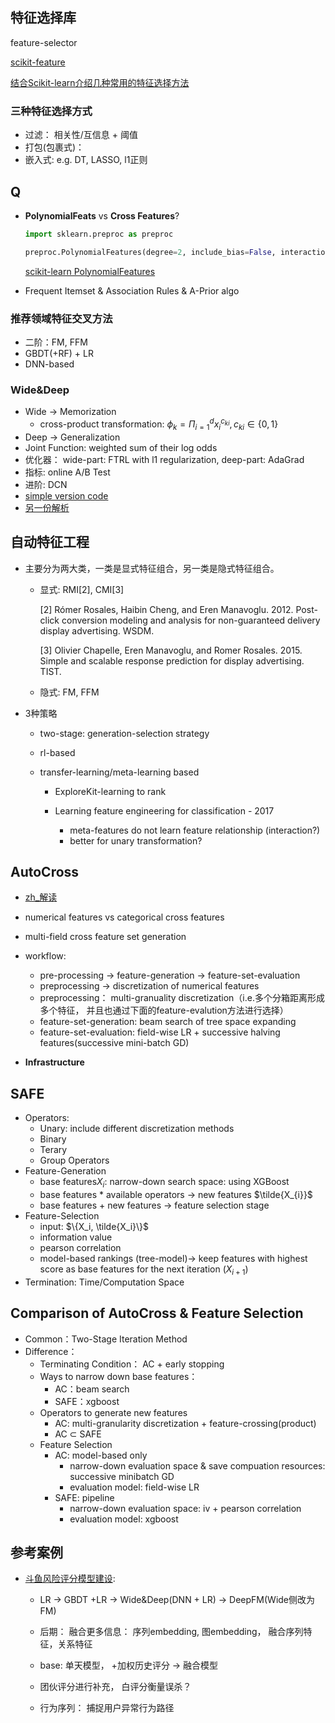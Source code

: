 ## 特征选择库

feature-selector

[scikit-feature](https://jundongl.github.io/scikit-feature/)

[结合Scikit-learn介绍几种常用的特征选择方法](https://www.cnblogs.com/hhh5460/p/5186226.html)

### 三种特征选择方式

- 过滤： 相关性/互信息 + 阈值
- 打包(包裹式)：
- 嵌入式: e.g. DT, LASSO, l1正则



## Q

- **PolynomialFeats** vs **Cross Features**?

  ```python
  import sklearn.preproc as preproc
  
  preproc.PolynomialFeatures(degree=2, include_bias=False, interaction_only=False).fir_transform(X)
  ```

  [scikit-learn PolynomialFeatures](https://scikit-learn.org/stable/modules/preprocessing.html#generating-polynomial-features)

- Frequent Itemset & Association Rules & A-Prior algo

### 推荐领域特征交叉方法

- 二阶：FM, FFM
- GBDT(+RF) + LR
- DNN-based

### Wide&Deep

- Wide -> Memorization
  - cross-product transformation: $\phi_k = \Pi_{i=1}^d{x_i^{c_{ki}}}, {c_{ki} \in \{0, 1\}}$
- Deep -> Generalization
- Joint Function: weighted sum of their log odds
- 优化器： wide-part: FTRL with l1 regularization, deep-part: AdaGrad
- 指标: online A/B Test
- 进阶: DCN
- [simple version code](https://zhuanlan.zhihu.com/p/334991736)
- [另一份解析](https://zhuanlan.zhihu.com/p/57247478)

## 自动特征工程

- 主要分为两大类，一类是显式特征组合，‍另一类是隐式特征组合。
  - 显式: RMI[2], CMI[3]
  
    [2] Rómer Rosales, Haibin Cheng, and Eren Manavoglu. 2012. Post-click conversion modeling and analysis for non-guaranteed delivery display advertising. WSDM.
  
    [3] Olivier Chapelle, Eren Manavoglu, and Romer Rosales. 2015. Simple and scalable response prediction for display advertising. TIST.
  
  - 隐式: FM, FFM
  
- 3种策略

  - two-stage: generation-selection strategy

  - rl-based

  - transfer-learning/meta-learning based

    - ExploreKit-learning to rank

    - Learning feature engineering for classification - 2017

      - meta-features do not learn feature relationship (interaction?)
      - better for unary transformation?

      

## AutoCross

- [zh_解读](https://segmentfault.com/a/1190000021328618?utm_source=sf-similar-article)
- numerical features vs categorical cross features
- multi-field cross feature set generation
- workflow:

  - pre-processing -> feature-generation -> feature-set-evaluation
  - preprocessing -> discretization of numerical features
  - preprocessing： multi-granuality discretization（i.e.多个分箱距离形成多个特征， 并且也通过下面的feature-evalution方法进行选择）
  - feature-set-generation: beam search of tree space expanding
  - feature-set-evaluation: field-wise LR + successive halving features(successive mini-batch GD)
- **Infrastructure**

## SAFE

- Operators:
  - Unary: include different discretization methods
  - Binary
  - Terary
  - Group Operators
- Feature-Generation
  - base features$X_i$: narrow-down search space: using XGBoost
  - base features * available operators -> new features $\tilde{X_{i}}$
  - base features + new features -> feature selection stage
- Feature-Selection 
  - input: $\{X_i, \tilde{X_i}\}$
  - information value
  - pearson correlation
  - model-based rankings (tree-model)-> keep features with highest score as base features for the next iteration ($X_{i+1}$)
- Termination: Time/Computation Space

## Comparison of AutoCross & Feature Selection

- Common：Two-Stage Iteration Method
- Difference：
  - Terminating Condition： AC + early stopping
  - Ways to narrow down base features：
    - AC：beam search
    - SAFE：xgboost
  - Operators to generate new features
    - AC: multi-granularity discretization + feature-crossing(product)
    - AC $\subset$ SAFE
  - Feature Selection
    - AC: model-based only
      - narrow-down evaluation space & save compuation resources: successive minibatch GD 
      - evaluation model: field-wise LR
    - SAFE: pipeline
      - narrow-down evaluation space: iv + pearson correlation
      - evaluation model: xgboost



## 参考案例

- [斗鱼风险评分模型建设](https://mp.weixin.qq.com/s?__biz=MzU1NTMyOTI4Mw==&mid=2247547724&idx=1&sn=f233020e841cf168a5652a2243522f73&chksm=fbd78920cca000365a5808010447c13a4eb533669e5100005f637faf59378ee279c6cde2637f&scene=90&subscene=93&sessionid=1629119163&clicktime=1629119194&enterid=1629119194&ascene=56&devicetype=android-29&version=280009a0&nettype=WIFI&abtest_cookie=AAACAA%3D%3D&lang=zh_CN&exportkey=AST0EebSqiJ7C9PjdqGt7Jc%3D&pass_ticket=8iZEmdJUi5PH25pGpHCX8jKz0wOmP93TjRzrBFm9haA21kavCfJoYefEYS9Do%2FXM&wx_header=1):

  - LR -> GBDT +LR -> Wide&Deep(DNN + LR) -> DeepFM(Wide侧改为FM)
  - 后期： 融合更多信息： 序列embedding,  图embedding， 融合序列特征，关系特征

  - base: 单天模型， +加权历史评分 -> 融合模型
  - 团伙评分进行补充， 白评分衡量误杀？
  - 行为序列： 捕捉用户异常行为路径

